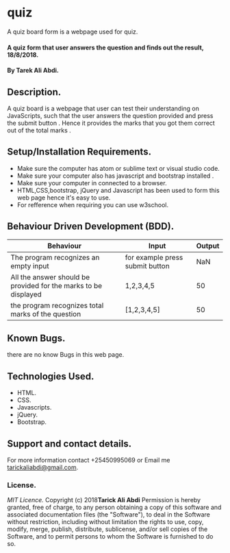# quiz
A quiz board form is a webpage used for quiz.
#### A quiz form that user answers the question and finds out the result, 18/8/2018.
#### By **Tarek Ali Abdi.**
## Description.
A quiz board is a webpage that user can test their understanding on JavaScripts, 
such that the user answers the question provided and press the submit button .
Hence it provides the marks that you got them correct out of the total marks . 

## Setup/Installation Requirements.
* Make sure the computer has atom or sublime text or visual studio code.
* Make sure your computer also has javascript  and bootstrap installed .
* Make sure your computer in connected to a browser.
* HTML,CSS,bootstrap, jQuery and Javascript has been used to form this web page hence it's easy to use.
* For refference when requiring you can use w3school.
## Behaviour Driven Development (BDD).
|Behaviour                     |  Input                        | Output            |
|------------------------------|-------------------------------|-------------------|
|The program recognizes an empty input| for example press submit button | NaN|
|All the answer should be provided for the marks to be displayed| 1,2,3,4,5 | 50 |
|the program recognizes total marks of the question|[1,2,3,4,5]| 50 |
## Known Bugs.
there are no know Bugs in this web page.
## Technologies Used.
* HTML.
* CSS.
* Javascripts.
* jQuery.
* Bootstrap.
## Support and contact details.
For more information contact +25450995069 or Email me tarickaliabdi@gmail.com.
### License.
*MIT Licence.*
Copyright (c) 2018**Tarick Ali Abdi**
Permission is hereby granted, free of charge,
to any person obtaining a copy of this software and associated documentation files (the "Software"), 
to deal in the Software without restriction, including without limitation the rights to use, copy, modify, 
merge, publish, distribute, sublicense, and/or sell copies of the Software, and to permit persons to whom 
the Software is furnished to do so.
